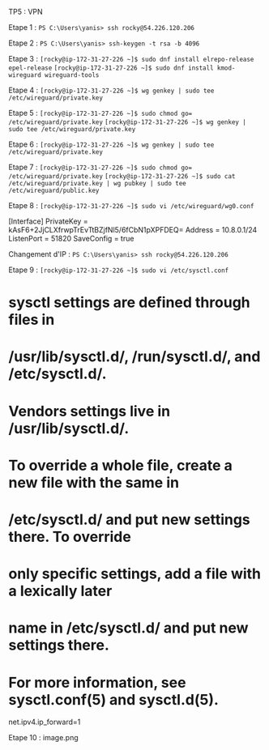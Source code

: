 TP5 : VPN 

Etape 1 :
```` PS C:\Users\yanis> ssh rocky@54.226.120.206 ````

Etape 2 :
```` PS C:\Users\yanis> ssh-keygen -t rsa -b 4096 ```` 

Etape 3 :
```` [rocky@ip-172-31-27-226 ~]$ sudo dnf install elrepo-release epel-release ````
```` [rocky@ip-172-31-27-226 ~]$ sudo dnf install kmod-wireguard wireguard-tools ````

Etape 4 : 
```` [rocky@ip-172-31-27-226 ~]$ wg genkey | sudo tee /etc/wireguard/private.key ````

Etape 5 :
```` [rocky@ip-172-31-27-226 ~]$ sudo chmod go= /etc/wireguard/private.key ````
```` [rocky@ip-172-31-27-226 ~]$ wg genkey | sudo tee /etc/wireguard/private.key ````

Etape 6 :
```` [rocky@ip-172-31-27-226 ~]$ wg genkey | sudo tee /etc/wireguard/private.key ````

Etape 7 :
```` [rocky@ip-172-31-27-226 ~]$ sudo chmod go= /etc/wireguard/private.key ````
```` [rocky@ip-172-31-27-226 ~]$ sudo cat /etc/wireguard/private.key | wg pubkey | sudo tee /etc/wireguard/public.key ````

Etape 8 :
```` [rocky@ip-172-31-27-226 ~]$ sudo vi /etc/wireguard/wg0.conf ````
 
[Interface]
PrivateKey = kAsF6+2JjCLXfrwpTrEvTtBZjfNl5/6fCbN1pXPFDEQ=
Address = 10.8.0.1/24
ListenPort = 51820
SaveConfig = true 

Changement d'IP :
```` PS C:\Users\yanis> ssh rocky@54.226.120.206 ````

Etape 9 :
```` [rocky@ip-172-31-27-226 ~]$ sudo vi /etc/sysctl.conf ````
# sysctl settings are defined through files in
# /usr/lib/sysctl.d/, /run/sysctl.d/, and /etc/sysctl.d/.
#
# Vendors settings live in /usr/lib/sysctl.d/.
# To override a whole file, create a new file with the same in
# /etc/sysctl.d/ and put new settings there. To override
# only specific settings, add a file with a lexically later
# name in /etc/sysctl.d/ and put new settings there.
#
# For more information, see sysctl.conf(5) and sysctl.d(5).
net.ipv4.ip_forward=1

Etape 10 : image.png 